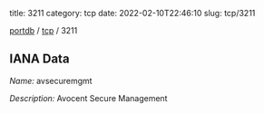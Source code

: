 title: 3211
category: tcp
date: 2022-02-10T22:46:10
slug: tcp/3211

[portdb](/) / [tcp](/category/tcp.html) / 3211


## IANA Data

_Name:_ avsecuremgmt

_Description:_ Avocent Secure Management


